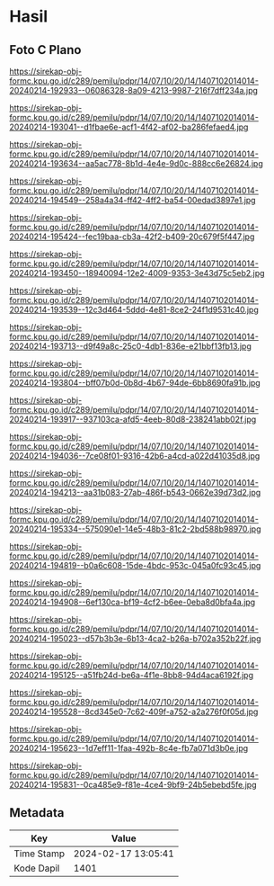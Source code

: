 # Hasil

## Foto C Plano

https://sirekap-obj-formc.kpu.go.id/c289/pemilu/pdpr/14/07/10/20/14/1407102014014-20240214-192933--06086328-8a09-4213-9987-216f7dff234a.jpg

https://sirekap-obj-formc.kpu.go.id/c289/pemilu/pdpr/14/07/10/20/14/1407102014014-20240214-193041--d1fbae6e-acf1-4f42-af02-ba286fefaed4.jpg

https://sirekap-obj-formc.kpu.go.id/c289/pemilu/pdpr/14/07/10/20/14/1407102014014-20240214-193634--aa5ac778-8b1d-4e4e-9d0c-888cc6e26824.jpg

https://sirekap-obj-formc.kpu.go.id/c289/pemilu/pdpr/14/07/10/20/14/1407102014014-20240214-194549--258a4a34-ff42-4ff2-ba54-00edad3897e1.jpg

https://sirekap-obj-formc.kpu.go.id/c289/pemilu/pdpr/14/07/10/20/14/1407102014014-20240214-195424--fec19baa-cb3a-42f2-b409-20c679f5f447.jpg

https://sirekap-obj-formc.kpu.go.id/c289/pemilu/pdpr/14/07/10/20/14/1407102014014-20240214-193450--18940094-12e2-4009-9353-3e43d75c5eb2.jpg

https://sirekap-obj-formc.kpu.go.id/c289/pemilu/pdpr/14/07/10/20/14/1407102014014-20240214-193539--12c3d464-5ddd-4e81-8ce2-24f1d9531c40.jpg

https://sirekap-obj-formc.kpu.go.id/c289/pemilu/pdpr/14/07/10/20/14/1407102014014-20240214-193713--d9f49a8c-25c0-4db1-836e-e21bbf13fb13.jpg

https://sirekap-obj-formc.kpu.go.id/c289/pemilu/pdpr/14/07/10/20/14/1407102014014-20240214-193804--bff07b0d-0b8d-4b67-94de-6bb8690fa91b.jpg

https://sirekap-obj-formc.kpu.go.id/c289/pemilu/pdpr/14/07/10/20/14/1407102014014-20240214-193917--937103ca-afd5-4eeb-80d8-238241abb02f.jpg

https://sirekap-obj-formc.kpu.go.id/c289/pemilu/pdpr/14/07/10/20/14/1407102014014-20240214-194036--7ce08f01-9316-42b6-a4cd-a022d41035d8.jpg

https://sirekap-obj-formc.kpu.go.id/c289/pemilu/pdpr/14/07/10/20/14/1407102014014-20240214-194213--aa31b083-27ab-486f-b543-0662e39d73d2.jpg

https://sirekap-obj-formc.kpu.go.id/c289/pemilu/pdpr/14/07/10/20/14/1407102014014-20240214-195334--575090e1-14e5-48b3-81c2-2bd588b98970.jpg

https://sirekap-obj-formc.kpu.go.id/c289/pemilu/pdpr/14/07/10/20/14/1407102014014-20240214-194819--b0a6c608-15de-4bdc-953c-045a0fc93c45.jpg

https://sirekap-obj-formc.kpu.go.id/c289/pemilu/pdpr/14/07/10/20/14/1407102014014-20240214-194908--6ef130ca-bf19-4cf2-b6ee-0eba8d0bfa4a.jpg

https://sirekap-obj-formc.kpu.go.id/c289/pemilu/pdpr/14/07/10/20/14/1407102014014-20240214-195023--d57b3b3e-6b13-4ca2-b26a-b702a352b22f.jpg

https://sirekap-obj-formc.kpu.go.id/c289/pemilu/pdpr/14/07/10/20/14/1407102014014-20240214-195125--a51fb24d-be6a-4f1e-8bb8-94d4aca6192f.jpg

https://sirekap-obj-formc.kpu.go.id/c289/pemilu/pdpr/14/07/10/20/14/1407102014014-20240214-195528--8cd345e0-7c62-409f-a752-a2a276f0f05d.jpg

https://sirekap-obj-formc.kpu.go.id/c289/pemilu/pdpr/14/07/10/20/14/1407102014014-20240214-195623--1d7eff11-1faa-492b-8c4e-fb7a071d3b0e.jpg

https://sirekap-obj-formc.kpu.go.id/c289/pemilu/pdpr/14/07/10/20/14/1407102014014-20240214-195831--0ca485e9-f81e-4ce4-9bf9-24b5ebebd5fe.jpg


## Metadata

| Key        | Value               |
| ---------- | ------------------- |
| Time Stamp | 2024-02-17 13:05:41 |
| Kode Dapil | 1401                |




